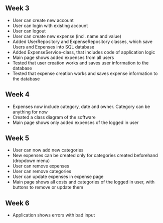 ## Week 3
- User can create new account
- User can login with existing account
- User can logout 
- User can create new expense (incl. name and value)
- Added UserRepository and ExpenseRepository classes, which save Users and Expenses into SQL database
- Added ExpenseService-class, that includes code of application logic
- Main page shows added expenses from all users
- Tested that user creation works and saves user information to the database
- Tested that expense creation works and saves expense information to the database

## Week 4
- Expenses now include category, date and owner. Category can be anything for now
- Created a class diagram of the software 
- Main page shows only added expenses of the logged in user

## Week 5
- User can now add new categories
- New expenses can be created only for categories created beforehand (dropdown menu)
- User can remove expenses
- User can remove categories
- User can update expenses in expense page
- Main page shows all costs and categories of the logged in user, with buttons to remove or update them

## Week 6
- Application shows errors with bad input